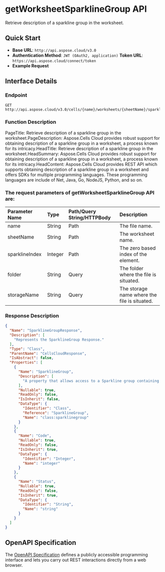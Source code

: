 # **getWorksheetSparklineGroup API**

Retrieve description of a sparkline group in the worksheet. 

## **Quick Start**

- **Base URL**: `http://api.aspose.cloud/v3.0`
- **Authentication Method**: `JWT (OAuth2, application)`  **Token URL**: `https://api.aspose.cloud/connect/token`
- **Example Request** 
<script src="https://gist.github.com/aspose-cells-cloud-gists/8a5b324fdf3e574dbd747c1a1e24b05d.js?file=Example30_GetWorksheetSparklineGroup.cs"></script>

## **Interface Details**

### **Endpoint** 

```
GET http://api.aspose.cloud/v3.0/cells/{name}/worksheets/{sheetName}/sparklineGroups/{sparklineIndex}
```

### **Function Description**
PageTitle:  Retrieve description of a sparkline group in the worksheet.PageDescription: Aspose.Cells Cloud provides robust support for obtaining description of a sparkline group  in a worksheet, a process known for its intricacy.HeadTitle: Retrieve description of a sparkline group in the worksheet.HeadSummary: Aspose.Cells Cloud provides robust support for obtaining description of a sparkline group  in a worksheet, a process known for its intricacy.HeadContent: Aspose.Cells Cloud provides REST API which supports obtaining description of a sparkline group in a worksheet and offers SDKs for multiple programming languages. These programming languages are include of Net, Java, Go, NodeJS, Python, and so on.

### The request parameters of **getWorksheetSparklineGroup** API are: 

| Parameter Name | Type | Path/Query String/HTTPBody | Description | 
| :- | :- | :- |:- | 
|name|String|Path|The file name.|
|sheetName|String|Path|The worksheet name.|
|sparklineIndex|Integer|Path|The zero based index of the element.|
|folder|String|Query|The folder where the file is situated.|
|storageName|String|Query|The storage name where the file is situated.|


### **Response Description**
```json
{
  "Name": "SparklineGroupResponse",
  "Description": [
    "Represents the SparklineGroup Response."
  ],
  "Type": "Class",
  "ParentName": "CellsCloudResponse",
  "IsAbstract": false,
  "Properties": [
    {
      "Name": "SparklineGroup",
      "Description": [
        "A property that allows access to a Sparkline group containing multiple Sparkline objects."
      ],
      "Nullable": true,
      "ReadOnly": false,
      "IsInherit": false,
      "DataType": {
        "Identifier": "Class",
        "Reference": "SparklineGroup",
        "Name": "class:sparklinegroup"
      }
    },
    {
      "Name": "Code",
      "Nullable": true,
      "ReadOnly": false,
      "IsInherit": true,
      "DataType": {
        "Identifier": "Integer",
        "Name": "integer"
      }
    },
    {
      "Name": "Status",
      "Nullable": true,
      "ReadOnly": false,
      "IsInherit": true,
      "DataType": {
        "Identifier": "String",
        "Name": "string"
      }
    }
  ]
}
```

## OpenAPI Specification

The [OpenAPI Specification](https://reference.aspose.cloud/cells/#/SparklineGroupsController/GetWorksheetSparklineGroup) defines a publicly accessible programming interface and lets you carry out REST interactions directly from a web browser.

